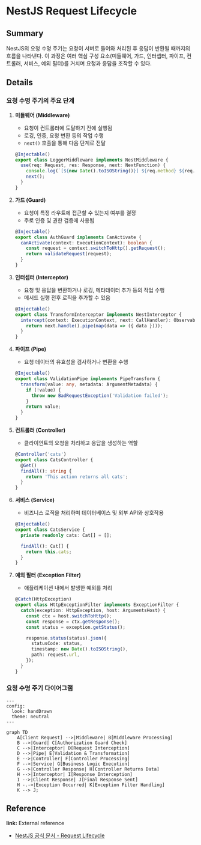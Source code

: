 # NestJS Request Lifecycle

## Summary
NestJS의 요청 수명 주기는 요청이 서버로 들어와 처리된 후 응답이 반환될 때까지의 흐름을 나타낸다. 이 과정은 여러 핵심 구성 요소(미들웨어, 가드, 인터셉터, 파이프, 컨트롤러, 서비스, 예외 필터)를 거치며 요청과 응답을 조작할 수 있다.

## Details

### 요청 수명 주기의 주요 단계

1. **미들웨어 (Middleware)**  
   - 요청이 컨트롤러에 도달하기 전에 실행됨  
   - 로깅, 인증, 요청 변환 등의 작업 수행  
   - `next()` 호출을 통해 다음 단계로 전달

   ```typescript
   @Injectable()
   export class LoggerMiddleware implements NestMiddleware {
     use(req: Request, res: Response, next: NextFunction) {
       console.log(`[${new Date().toISOString()}] ${req.method} ${req.url}`);
       next();
     }
   }
   ```

2. **가드 (Guard)**  
   - 요청이 특정 라우트에 접근할 수 있는지 여부를 결정  
   - 주로 인증 및 권한 검증에 사용됨  

   ```typescript
   @Injectable()
   export class AuthGuard implements CanActivate {
     canActivate(context: ExecutionContext): boolean {
       const request = context.switchToHttp().getRequest();
       return validateRequest(request);
     }
   }
   ```

3. **인터셉터 (Interceptor)**  
   - 요청 및 응답을 변환하거나 로깅, 메타데이터 추가 등의 작업 수행  
   - 메서드 실행 전후 로직을 추가할 수 있음  

   ```typescript
   @Injectable()
   export class TransformInterceptor implements NestInterceptor {
     intercept(context: ExecutionContext, next: CallHandler): Observable<any> {
       return next.handle().pipe(map(data => ({ data })));
     }
   }
   ```

4. **파이프 (Pipe)**  
   - 요청 데이터의 유효성을 검사하거나 변환을 수행  

   ```typescript
   @Injectable()
   export class ValidationPipe implements PipeTransform {
     transform(value: any, metadata: ArgumentMetadata) {
       if (!value) {
         throw new BadRequestException('Validation failed');
       }
       return value;
     }
   }
   ```

5. **컨트롤러 (Controller)**  
   - 클라이언트의 요청을 처리하고 응답을 생성하는 역할  

   ```typescript
   @Controller('cats')
   export class CatsController {
     @Get()
     findAll(): string {
       return 'This action returns all cats';
     }
   }
   ```

6. **서비스 (Service)**  
   - 비즈니스 로직을 처리하며 데이터베이스 및 외부 API와 상호작용  

   ```typescript
   @Injectable()
   export class CatsService {
     private readonly cats: Cat[] = [];

     findAll(): Cat[] {
       return this.cats;
     }
   }
   ```

7. **예외 필터 (Exception Filter)**  
   - 애플리케이션 내에서 발생한 예외를 처리  

   ```typescript
   @Catch(HttpException)
   export class HttpExceptionFilter implements ExceptionFilter {
     catch(exception: HttpException, host: ArgumentsHost) {
       const ctx = host.switchToHttp();
       const response = ctx.getResponse();
       const status = exception.getStatus();

       response.status(status).json({
         statusCode: status,
         timestamp: new Date().toISOString(),
         path: request.url,
       });
     }
   }
   ```

### 요청 수명 주기 다이어그램

```mermaid
---
config:
  look: handDrawn
  theme: neutral
---

graph TD
    A[Client Request] -->|Middleware| B[Middleware Processing]
    B -->|Guard| C[Authorization Guard Check]
    C -->|Interceptor| D[Request Interception]
    D -->|Pipe| E[Validation & Transformation]
    E -->|Controller| F[Controller Processing]
    F -->|Service| G[Business Logic Execution]
    G -->|Controller Response| H[Controller Returns Data]
    H -->|Interceptor| I[Response Interception]
    I -->|Client Response| J[Final Response Sent]
    H -.->|Exception Occurred| K[Exception Filter Handling]
    K --> J;
```

## Reference

**link:** External reference
- [NestJS 공식 문서 - Request Lifecycle](https://docs.nestjs.com/faq/request-lifecycle)
